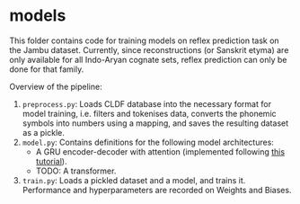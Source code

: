 # models

This folder contains code for training models on reflex prediction task on the Jambu dataset. Currently, since reconstructions (or Sanskrit etyma) are only available for all Indo-Aryan cognate sets, reflex prediction can only be done for that family.

Overview of the pipeline:

1. `preprocess.py`: Loads CLDF database into the necessary format for model training, i.e. filters and tokenises data, converts the phonemic symbols into numbers using a mapping, and saves the resulting dataset as a pickle.
2. `model.py`: Contains definitions for the following model architectures:
    - A GRU encoder-decoder with attention (implemented following [this tutorial](https://jasmijn.ninja/annotated_encoder_decoder/)).
    - TODO: A transformer.
3. `train.py`: Loads a pickled dataset and a model, and trains it. Performance and hyperparameters are recorded on Weights and Biases.